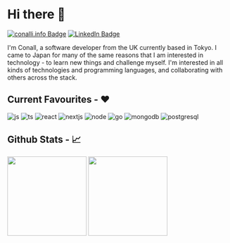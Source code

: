 # Hi there :vulcan_salute:

[![conalli.info Badge](https://img.shields.io/badge/conalli.info-informational?style=flat&logoColor=white&color=0D76A8)](https://www.conalli.info/)
[![LinkedIn Badge](https://img.shields.io/badge/LinkedIn-Profile-informational?style=flat&logo=linkedin&logoColor=white&color=0D76A8)](https://www.linkedin.com/in/conalli/)
<!--
**conalli/conalli** is a ✨ _special_ ✨ repository because its `README.md` (this file) appears on your GitHub profile.

Here are some ideas to get you started:

- 🔭 I’m currently working on ...
- 🌱 I’m currently learning ...
- 👯 I’m looking to collaborate on ...
- 🤔 I’m looking for help with ...
- 💬 Ask me about ...
- 📫 How to reach me: ...
- 😄 Pronouns: ...
- ⚡ Fun fact: ...
-->

I'm Conall, a software developer from the UK currently based in Tokyo. I came to Japan for many of the same reasons that I am interested in technology - to learn new things and challenge myself. I'm interested in all kinds of technologies and programming languages, and collaborating with others across the stack. 

## Current Favourites - :hearts:
![js](https://img.shields.io/badge/JavaScript-informational?style=flat&logo=javascript&logoColor=black&color=F7DF1E)
![ts](https://img.shields.io/badge/TypeScript-informational?style=flat&logo=typescript&logoColor=white&color=3178C6)
![react](https://img.shields.io/badge/React-informational?style=flat&logo=react&logoColor=white&color=61dafb)
![nextjs](https://img.shields.io/badge/Next.js-informational?style=flat&logo=nextdotjs&logoColor=white&color=000000)
![node](https://img.shields.io/badge/Node.js-informational?style=flat&logo=nodedotjs&logoColor=white&color=339933)
![go](https://img.shields.io/badge/Go-informational?style=flat&logo=go&logoColor=white&color=00ADD8)
![mongodb](https://img.shields.io/badge/MongoDB-informational?style=flat&logo=mongodb&logoColor=47A248&color=white)
![postgresql](https://img.shields.io/badge/Postgres-informational?style=flat&logo=postgresql&logoColor=white&color=4169E1)

## Github Stats - :chart_with_upwards_trend:
<p>
<img height="180em" src="https://github-readme-stats.vercel.app/api?username=conalli&hide=stars&count_private=true&show_icons=true&theme=swift" align = "center"/>
<img height="180em" src="https://github-readme-stats.vercel.app/api/top-langs/?username=conalli&layout=compact&theme=swift&langs_count=6" align = "center"/>
</p>
